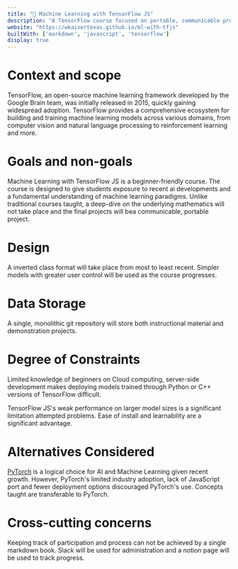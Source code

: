 ```yaml
---
title: "🤖 Machine Learning with TensorFlow JS"
description: "A TensorFlow course focused on portable, communicable projects"
website: "https://wkaisertexas.github.io/ml-with-tfjs"
builtWith: ['markdown', 'javascript', 'tensorflow']
display: true
---
```


# Context and scope

TensorFlow, an open-source machine learning framework developed by the Google Brain team, was initially released in 2015, quickly gaining widespread adoption. TensorFlow provides a comprehensive ecosystem for building and training machine learning models across various domains, from computer vision and natural language processing to reinforcement learning and more.

# Goals and non-goals

Machine Learning with TensorFlow JS is a beginner-friendly course. The course is designed to give students exposure to recent ai developments and a fundamental understanding of machine learning paradigms. Unlike traditional courses taught, a deep-dive on the underlying mathematics will not take place and the final projects will bea  communicable, portable project.

# Design

A inverted class format will take place from most to least recent. Simpler models with greater user control will be used as the course progresses.

<!-- # APIs

n/a  -->

# Data Storage

A single, monolithic git repository will store both instructional material and demonstration projects. 

<!-- # Code / Pseudo Code

n/a -->

# Degree of Constraints

Limited knowledge of beginners on Cloud computing, server-side development makes deploying models trained through Python or C++ versions of TensorFlow difficult.

TensorFlow JS's weak performance on larger model sizes is a significant limitation attempted problems. Ease of install and learnability are a significant advantage.

# Alternatives Considered

[PyTorch](https://pytorch.org/) is a logical choice for AI and Machine Learning given recent growth. However, PyTorch's limited industry adoption, lack of JavaScript port and fewer deployment options discouraged PyTorch's use. Concepts taught are transferable to PyTorch.

# Cross-cutting concerns

Keeping track of participation and process can not be achieved by a single markdown book. Slack will be used for administration and a notion page will be used to track progress.
